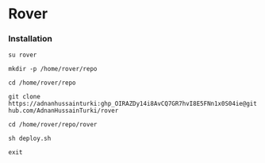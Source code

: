 # Rover 

### Installation
`su rover`

`mkdir -p /home/rover/repo`

`cd /home/rover/repo`

`git clone https://adnanhussainturki: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@github.com/AdnanHussainTurki/rover`

`cd /home/rover/repo/rover`

`sh deploy.sh`

`exit`
